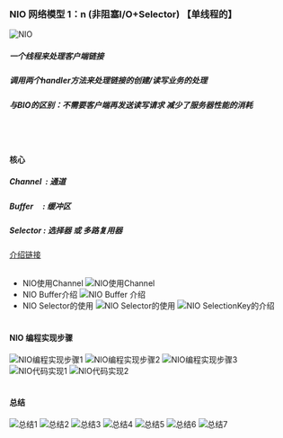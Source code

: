 ### NIO 网络模型 1：n (非阻塞I/O+Selector) 【单线程的】 
![NIO](../../images/io/nio/NIO网络模型1.jpg)
##### 一个线程来处理客户端链接
##### 调用两个handler方法来处理链接的创建/读写业务的处理
##### 与BIO的区别：不需要客户端再发送读写请求 减少了服务器性能的消耗
<br/><br/>
#### 核心
##### Channel&nbsp;&nbsp;:&nbsp;通道
##### Buffer&nbsp;&nbsp;&nbsp;&nbsp;&nbsp;:&nbsp;缓冲区
##### Selector&nbsp;:&nbsp;选择器 或 多路复用器
[介绍链接](https://www.imooc.com/video/19330)
<br/><br/>
* NIO使用Channel
![NIO使用Channel](../../images/io/nio/NIO使用Channel.jpg)
* NIO Buffer介绍
![NIO Buffer 介绍](../../images/io/nio/Buffer的四个属性.jpg)
* NIO Selector的使用
![NIO Selector的使用](../../images/io/nio/Selector的使用.jpg)
![NIO SelectionKey的介绍](../../images/io/nio/SelectionKey介绍.jpg)
<br/><br/>
#### NIO 编程实现步骤
![NIO编程实现步骤1](../../images/io/nio/NIO编程实现步骤1.jpg)
![NIO编程实现步骤2](../../images/io/nio/NIO编程实现步骤2.jpg)
![NIO编程实现步骤3](../../images/io/nio/NIO编程实现步骤3.jpg)
![NIO代码实现1](../../images/io/nio/代码实现1.jpg)
![NIO代码实现2](../../images/io/nio/代码实现2.jpg)
<br/><br/>
#### 总结
![总结1](../../images/io/nio/总结1.jpg)
![总结2](../../images/io/nio/总结2.jpg)
![总结3](../../images/io/nio/总结3.jpg)
![总结4](../../images/io/nio/总结4.jpg)
![总结5](../../images/io/nio/总结5.jpg)
![总结6](../../images/io/nio/总结6.jpg)
![总结7](../../images/io/nio/总结7.jpg)